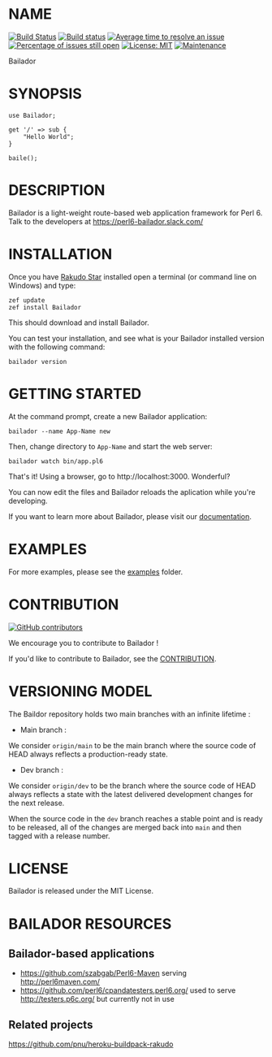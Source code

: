 # NAME

[![Build Status](https://travis-ci.org/Bailador/Bailador.png)](https://travis-ci.org/Bailador/Bailador)
[![Build status](https://ci.appveyor.com/api/projects/status/github/Bailador/Bailador?svg=true)](https://ci.appveyor.com/project/ufobat/Bailador/branch/dev)
[![Average time to resolve an issue](http://isitmaintained.com/badge/resolution/bailador/Bailador.svg)](http://isitmaintained.com/project/bailador/Bailador "Average time to resolve an issue")
[![Percentage of issues still open](http://isitmaintained.com/badge/open/bailador/Bailador.svg)](http://isitmaintained.com/project/bailador/Bailador "Percentage of issues still open")
[![License: MIT](https://img.shields.io/badge/License-MIT-yellow.svg)](https://opensource.org/licenses/MIT)
[![Maintenance](https://img.shields.io/maintenance/yes/2017.svg)]()

Bailador

# SYNOPSIS

```Perl6
use Bailador;

get '/' => sub {
    "Hello World";
}

baile();
```

# DESCRIPTION

Bailador is a light-weight route-based web application framework for Perl 6. Talk to the developers at https://perl6-bailador.slack.com/

# INSTALLATION

Once you have [Rakudo Star](http://rakudo.org/) installed open a terminal (or command line on Windows) and type:
```
zef update
zef install Bailador
```
This should download and install Bailador.

You can test your installation, and see what is your Bailador installed version with the following command:
```
bailador version
```

# GETTING STARTED

At the command prompt, create a new Bailador application:
```
bailador --name App-Name new
```
Then, change directory to `App-Name` and start the web server:
```
bailador watch bin/app.pl6
```
That's it!
Using a browser, go to http://localhost:3000. Wonderful?

You can now edit the files and Bailador reloads the aplication while you're developing.

If you want to learn more about Bailador, please visit our [documentation](doc/README.md).

# EXAMPLES

For more examples, please see the [examples](examples) folder.

# CONTRIBUTION

[![GitHub contributors](https://img.shields.io/github/contributors/bailador/bailador.svg)]()

We encourage you to contribute to Bailador !

If you'd like to contribute to Bailador, see the [CONTRIBUTION](doc/CONTRIBUTION.md).

# VERSIONING MODEL

The Baildor repository holds two main branches with an infinite lifetime :

 - Main branch :

 We consider `origin/main` to be the main branch where the source code of HEAD always reflects a production-ready state.

 - Dev branch :

 We consider `origin/dev` to be the branch where the source code of HEAD always reflects a state with the latest delivered development changes for the next release.

When the source code in the `dev` branch reaches a stable point and is ready to be released, all of the changes are merged back into `main` and then tagged with a release number.

# LICENSE

Bailador is released under the MIT License.

# BAILADOR RESOURCES

## Bailador-based applications

* https://github.com/szabgab/Perl6-Maven serving http://perl6maven.com/
* https://github.com/perl6/cpandatesters.perl6.org/ used to serve http://testers.p6c.org/ but currently not in use

## Related projects

https://github.com/pnu/heroku-buildpack-rakudo
